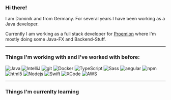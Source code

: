 ### Hi there!

I am Dominik and from Germany. For several years I have been working as a Java developer.

Currently I am working as a full stack developer for [Proemion](https://github.com/Proemion) where I'm mostly doing some Java-FX and Backend-Stuff.

---

### Things I'm working with and I've worked with before:

![Java](https://img.shields.io/badge/-Java-white?style=flat-square&logo=java&logoColor=red)
![IntelliJ](https://img.shields.io/badge/-PostgreSQL-yellow?style=flat-square&logo=postgresql&logoColor=white)
![git](https://img.shields.io/badge/-Git-F05032?style=flat-square&logo=git&logoColor=white)
![Docker](https://img.shields.io/badge/-Docker-46a2f1?style=flat-square&logo=docker&logoColor=white)
![TypeScript](https://img.shields.io/badge/-TypeScript-007ACC?style=flat-square&logo=typescript&logoColor=white)
![Sass](https://img.shields.io/badge/-Sass-CC6699?style=flat-square&logo=sass&logoColor=white)
![angular](https://img.shields.io/badge/-Angular-DD0031?style=flat-square&logo=angular&logoColor=white)
![npm](https://img.shields.io/badge/-NPM-CB3837?style=flat-square&logo=npm&logoColor=white)
![html5](https://img.shields.io/badge/-HTML5-E34F26?style=flat-square&logo=html5&logoColor=white)
![Nodejs](https://img.shields.io/badge/-Nodejs-43853d?style=flat-square&logo=Node.js&logoColor=white)
![Swift](https://img.shields.io/badge/-Swift-important?style=flat-square&logo=swift&logoColor=white)
![XCode](https://img.shields.io/badge/-XCode-blue?style=flat-square&logo=xcode&logoColor=white)
![AWS](https://img.shields.io/badge/-AWS-yellow?style=flat-square&logo=amazon&logoColor=white)

---
### Things I'm currenlty learning

<!--
**Severon96/Severon96** is a ✨ _special_ ✨ repository because its `README.md` (this file) appears on your GitHub profile.

Here are some ideas to get you started:

- 🔭 I’m currently working on ...
- 🌱 I’m currently learning ...
- 👯 I’m looking to collaborate on ...
- 🤔 I’m looking for help with ...
- 💬 Ask me about ...
- 📫 How to reach me: ...
- 😄 Pronouns: ...
- ⚡ Fun fact: ...
-->

